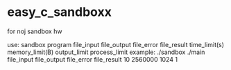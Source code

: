 # easy_c_sandboxx
for noj sandbox hw

use:
	sandbox program file_input file_output file_error file_result time_limit(s) memory_limit(B) output_limit process_limit
	example: ./sandbox ./main file_input file_output file_error file_result 10 2560000 1024 1